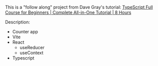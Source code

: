 This is a "follow along" project from Dave Gray's tutorial: [TypeScript Full Course for Beginners | Complete All-in-One Tutorial | 8 Hours ](https://www.youtube.com/watch?v=gieEQFIfgYc)

Description:
- Counter app
- Vite
- React
  - useReducer
  - useContext
- Typescript